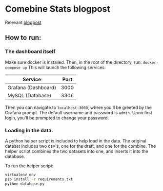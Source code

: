 # Comebine Stats blogpost

Relevant [blogpost](https://mitchellweg.github.io/combine-stats-part-1/)

## How to run:

### The dashboard itself

Make sure docker is installed. Then, in the root of the directory, run: `docker-compose up`
This will launch the following services:

| Service             | Port |
|---------------------|------|
| Grafana (Dashboard) | 3000 |
| MySQL (Database)    | 3306 |


Then you can navigate to `localhost:3000`, where you'll be greeted by the Grafana prompt.
The default username and password is `admin`. 
Upon first login, you'll be prompted to change your password.

### Loading in the data.
A python helper script is included to help load in the data.
The original dataset includes two csv's, one for the draft, and one for the combine.
The helper script combines the two datasets into one, and inserts it into the database.

To run the helper script:

```bash
virtualenv env
pip install -r requirements.txt
python database.py
```
